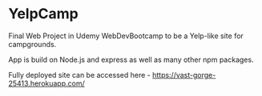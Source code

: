 # YelpCamp
Final Web Project in Udemy WebDevBootcamp to be a Yelp-like site for campgrounds.  

App is build on Node.js and express as well as many other npm packages.

Fully deployed site can be accessed here - https://vast-gorge-25413.herokuapp.com/
